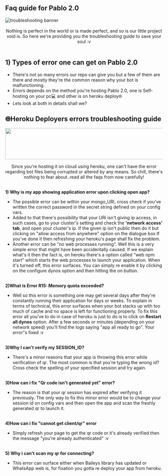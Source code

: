 ## Faq guide for Pablo 2.0

 <img src="https://encrypted-tbn0.gstatic.com/images?q=tbn:ANd9GcRCG1Ejs__vHbFp6Gah9NMUnSyMu6d---oGcw&usqp=CAU" alt="troubleshooting banner" border="0">
<div align="center"> <br>
Nothing is perfect in the world or is made perfect, and so is our little project void is. So here we're providing you the troubleshooting guide to save your soul :v <br>

<div align="left"><br>

## 1) Types of error one can get on Pablo 2.0

-   There's not so many errors our repo can give you but a few of them are there
    and mostly they're the common reason why your bot is malfunctioning.
-   Errors depends on the method you're hosting Pablo 2.0, one is Self-hosting on
    your pc💻 and other is on heroku deploy🌐
-   Lets look at both in details shall we?

## 🌐Heroku Deployers errors troubleshooting guide

<Img src="https://encrypted-tbn0.gstatic.com/images?q=tbn:ANd9GcQJwWh4muBfNGlWaTO3DL_X0bj3qSVraQehPQ&usqp=CAU" border="0" height="100" width="1000"><br>

<Div align="center">Since you're hosting it on cloud using heroku, one can't have the error regarding bot files being corrupted or altered by any means. So chill, there's nothing to fear about..read all the faqs from now carefully!<br>
<Div align="left">

<Br><strong>1) Why is my app showing application error upon clicking open
app?</strong> <Br>

-   The possible error can be within your mongo_URI, cross check if you've
    written the correct password in the secret string defined on your config
    vars.</li>
-   Added to that there's possibility that your URi isn't giving ip access, in
    such cases, go to your cluster's setting and check the <strong>'network
    access' tab</strong>, and open your cluster's ip. If the given ip isn't
    public then do it but clicking on "allow access from anywhere" option on the
    dialogue box If you've done it then refreshing your heroku's page shall fix
    the problem.</li>
-   Another error can be "no web processes running". Well this is a very simple
    error that might have been accidentally caused. If we explain what's it then
    the fact is, on heroku there's a option called "web npm start" which starts
    the web processes to launch your application. When it's turned off, this
    error surfaces. You can simply re enable it by clicking on the configure
    dynos option and then hitting the on button.

<Br><strong>2)What is Error R15: Memory quota exceeded?</strong>

-   Well so this error is something one may get several days after they're
    constantly running their application for days or weeks. To explain in terms
    of technical, this error surfaces when your bot stacks up with too much of
    cache and no space is left for functioning properly. To fix this error all
    you've to do in case of heroku is just to do is to click on <strong> Restart
    all dynos</strong> option. After a few seconds or minutes (depending on your
    network speed) you'll find the logs saying "app all ready to go". Your
    error"s fixed :v

<Br><Strong>3)Why I can't verify my SESSION_ID?</strong>

-   There's a minor reasons that your app is throwing this error while
    verification of qr. The most common is that you're typing the wrong id?
    Cross check the spelling of your specified session and try again.

<Br><strong>3)How can i fix "Qr code isn't generated yet" error?</strong>

-   The reason is that your qr session has expired after verifying it
    previously. The only way to fix this minor error would be to change your
    session id on config vars and then open the app and scan the freshly
    generated qr to launch it.

<Br><strong>4)How can i fix "cannot get client/qr" error</strong>

-   Simply refresh your page to get the qr code or it's already verified then
    the message "you're already authenticated" :v

<Br><strong>5) Why i can't scan my qr for connecting?</strong>

-   This error can surface either when Baileys library has updated or WhatsApp
    web is, for fixation you gotta re deploy your app from heroku.
